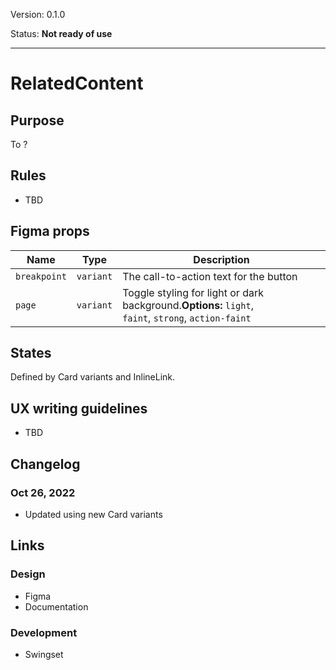 Version: 0.1.0

Status: **Not ready of use**



---

# RelatedContent

## Purpose

To ?

## Rules

* TBD

## Figma props

| Name | Type | Description |
|----|----|----|
| `breakpoint` | `variant` | The call-to-action text for the button |
| `page` | `variant` | Toggle styling for light or dark background.**Options:** `light`, `faint`, `strong`, `action-faint` |

## States

Defined by Card variants and InlineLink.

## UX writing guidelines

* TBD

## Changelog

### Oct 26, 2022

* Updated using new Card variants

## Links

### Design

* Figma
* Documentation

### Development

* Swingset


